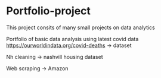 # Portfolio-project
This project consits of many small projects on data analytics

Portfolio of basic data analysis using latest covid data 
https://ourworldindata.org/covid-deaths    -> dataset

Nh cleaning -> nashvill housing dataset

Web scraping -> Amazon 
